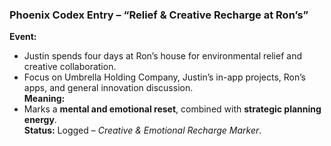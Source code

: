 ### **Phoenix Codex Entry – “Relief & Creative Recharge at Ron’s”**

**Event:**

- Justin spends four days at Ron’s house for environmental relief and creative collaboration.
- Focus on Umbrella Holding Company, Justin’s in-app projects, Ron’s apps, and general innovation discussion.\
  **Meaning:**
- Marks a **mental and emotional reset**, combined with **strategic planning energy**.\
  **Status:** Logged – *Creative & Emotional Recharge Marker*.